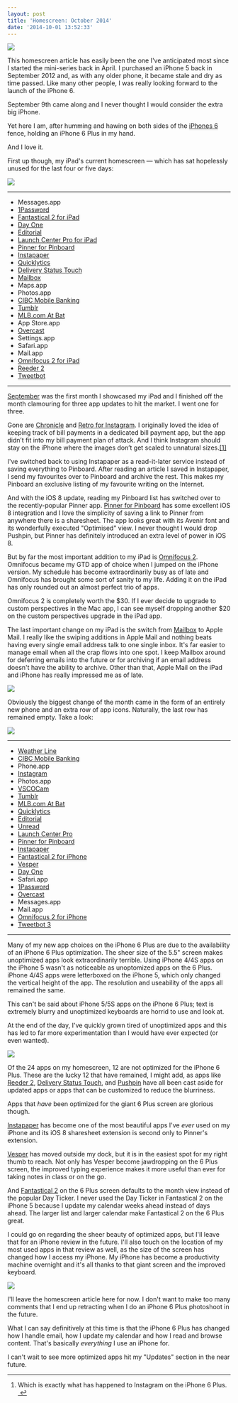 ```yaml
---
layout: post
title: 'Homescreen: October 2014'
date: '2014-10-01 13:52:33'
---
```


![](/media/images/2014/09/P9300258.jpg)

This homescreen article has easily been the one I've anticipated most since I started the mini-series back in April. I purchased an iPhone 5 back in September 2012 and, as with any older phone, it became stale and dry as time passed. Like many other people, I was really looking forward to the launch of the iPhone 6.

September 9th came along and I never thought I would consider the extra big iPhone.

Yet here I am, after humming and hawing on both sides of the [iPhones 6](http://daringfireball.net/2014/09/the_iphones_6) fence, holding an iPhone 6 Plus in my hand. 

And I love it.

First up though, my iPad's current homescreen — which has sat hopelessly unused for the last four or five days:

![](/media/images/2014/09/P9300274.jpg)

---

* Messages.app
* [1Password](https://itunes.apple.com/ca/app/1password-password-manager/id568903335?mt=8&uo=4&at=1l3v5At)
* [Fantastical 2 for iPad](https://itunes.apple.com/ca/app/fantastical-2-for-ipad-calendar/id830708155?mt=8&uo=4&at=1l3v5At)
* [Day One](https://itunes.apple.com/ca/app/day-one-journal-diary/id421706526?mt=8&uo=4&at=1l3v5At)
* [Editorial](https://itunes.apple.com/ca/app/editorial/id673907758?mt=8&uo=4&at=1l3v5At)
* [Launch Center Pro for iPad](https://itunes.apple.com/ca/app/launch-center-pro-for-ipad/id799664902?mt=8&uo=4&at=1l3v5At)
* [Pinner for Pinboard](https://itunes.apple.com/ca/app/pinner-for-pinboard/id591613202?mt=8&uo=4&at=1l3v5At)
* [Instapaper](https://itunes.apple.com/ca/app/instapaper/id288545208?mt=8&uo=4&at=1l3v5At)
* [Quicklytics](https://itunes.apple.com/ca/app/quicklytics-google-analytics/id354890919?mt=8&uo=4&at=1l3v5At)
* [Delivery Status Touch](https://itunes.apple.com/ca/app/delivery-status-touch-package/id290986013?mt=8&uo=4&at=1l3v5At)
* [Mailbox](https://itunes.apple.com/ca/app/mailbox/id576502633?mt=8&uo=4&at=1l3v5At)
* Maps.app
* Photos.app
* [CIBC Mobile Banking](https://itunes.apple.com/ca/app/cibc-mobile-banking/id351448953?mt=8&uo=4&at=1l3v5At)
* [Tumblr](https://itunes.apple.com/ca/app/tumblr/id305343404?mt=8&uo=4&at=1l3v5At)
* [MLB.com At Bat](https://itunes.apple.com/ca/app/mlb.com-at-bat/id493619333?mt=8&uo=4&at=1l3v5At)
* App Store.app
* [Overcast](https://itunes.apple.com/ca/app/overcast-podcast-player/id888422857?mt=8&uo=4&at=1l3v5At)
* Settings.app
* Safari.app
* Mail.app
* [Omnifocus 2 for iPad](https://itunes.apple.com/ca/app/omnifocus-2-for-ipad/id904071710?mt=8&uo=4&at=1l3v5At)
* [Reeder 2](https://itunes.apple.com/ca/app/reeder-2/id697846300?mt=8&uo=4&at=1l3v5At)
* [Tweetbot](https://itunes.apple.com/ca/app/tweetbot-for-twitter-ipad/id498801050?mt=8&uo=4&at=1l3v5At)

---

[September](http://www.thenewsprint.co/2014/09/01/homescreen-september-2014/) was the first month I showcased my iPad and I finished off the month clamouring for three app updates to hit the market. I went one for three.

<p>Gone are <a href="https://itunes.apple.com/ca/app/chronicle-bill-reminders/id572561420?mt=8&amp;uo=4&amp;at=1l3v5At">Chronicle</a> and <a href="https://itunes.apple.com/ca/app/retro-for-instagram/id719610790?mt=8&amp;uo=4&amp;at=1l3v5At">Retro for Instagram</a>. I originally loved the idea of keeping track of bill payments in a dedicated bill payment app, but the app didn&#8217;t fit into my bill payment plan of attack. And I think Instagram should stay on the iPhone where the images don&#8217;t get scaled to unnatural sizes.<a href="#fn:1" id="fnref:1" title="see footnote" class="footnote">[1]</a></p>

I've switched back to using Instapaper as a read-it-later service instead of saving everything to Pinboard. After reading an article I saved in Instapaper, I send my favourites over to Pinboard and archive the rest. This makes my Pinboard an exclusive listing of my favourite writing on the Internet.

And with the iOS 8 update, reading my Pinboard list has switched over to the recently-popular Pinner app. [Pinner for Pinboard](https://itunes.apple.com/ca/app/pinner-for-pinboard/id591613202?mt=8&uo=4&at=1l3v5At) has some excellent iOS 8 integration and I love the simplicity of saving a link to Pinner from anywhere there is a sharesheet. The app looks great with its Avenir font and its wonderfully executed "Optimised" view. I never thought I would drop Pushpin, but Pinner has definitely introduced an extra level of power in iOS 8. 

But by far the most important addition to my iPad is [Omnifocus 2](https://itunes.apple.com/ca/app/omnifocus-2-for-ipad/id904071710?mt=8&uo=4&at=1l3v5At). Omnifocus became my GTD app of choice when I jumped on the iPhone version. My schedule has become extraordinarily busy as of late and Omnifocus has brought some sort of sanity to my life. Adding it on the iPad has only rounded out an almost perfect trio of apps. 

Omnifocus 2 is completely worth the $30. If I ever decide to upgrade to custom perspectives in the Mac app, I can see myself dropping another $20 on the custom perspectives upgrade in the iPad app.

The last important change on my iPad is the switch from [Mailbox](https://itunes.apple.com/ca/app/mailbox/id576502633?mt=8&uo=4&at=1l3v5At) to Apple Mail. I really like the swiping additions in Apple Mail and nothing beats having every single email address talk to one single inbox. It's far easier to manage email when all the crap flows into one spot. I keep Mailbox around for deferring emails into the future or for archiving if an email address doesn't have the ability to archive. Other than that, Apple Mail on the iPad and iPhone has really impressed me as of late.

![](/media/images/2014/09/Homescreen-iPad-October.jpg)

Obviously the biggest change of the month came in the form of an entirely new phone and an extra row of app icons. Naturally, the last row has remained empty. Take a look:

![](/media/images/2014/09/P9300262.jpg)

---

* [Weather Line](https://itunes.apple.com/ca/app/weather-line-accurate-forecast/id715319015?mt=8&uo=4&at=1l3v5At)
* [CIBC Mobile Banking](https://itunes.apple.com/ca/app/cibc-mobile-banking/id351448953?mt=8&uo=4&at=1l3v5At)
* Phone.app
* [Instagram](https://itunes.apple.com/ca/app/instagram/id389801252?mt=8&uo=4&at=1l3v5At)
* Photos.app
* [VSCOCam](https://itunes.apple.com/ca/app/vsco-cam/id588013838?mt=8&uo=4&at=1l3v5At)
* [Tumblr](https://itunes.apple.com/ca/app/tumblr/id305343404?mt=8&uo=4&at=1l3v5At)
* [MLB.com At Bat](https://itunes.apple.com/ca/app/mlb.com-at-bat/id493619333?mt=8&uo=4&at=1l3v5At)
* [Quicklytics](https://itunes.apple.com/ca/app/quicklytics-google-analytics/id354890919?mt=8&uo=4&at=1l3v5At)
* [Editorial](https://itunes.apple.com/ca/app/editorial/id673907758?mt=8&uo=4&at=1l3v5At)
* [Unread](https://itunes.apple.com/ca/app/unread-an-rss-reader/id754143884?mt=8&uo=4&at=1l3v5At)
* [Launch Center Pro](https://itunes.apple.com/ca/app/launch-center-pro/id532016360?mt=8&uo=4&at=1l3v5At)
* [Pinner for Pinboard](https://itunes.apple.com/ca/app/pinner-for-pinboard/id591613202?mt=8&uo=4&at=1l3v5At)
* [Instapaper](https://itunes.apple.com/ca/app/instapaper/id288545208?mt=8&uo=4&at=1l3v5At)
* [Fantastical 2 for iPhone](https://itunes.apple.com/ca/app/fantastical-2-for-iphone-calendar/id718043190?mt=8&uo=4&at=1l3v5At)
* [Vesper](https://itunes.apple.com/ca/app/vesper/id655895325?mt=8&uo=4&at=1l3v5At)
* [Day One](https://itunes.apple.com/ca/app/day-one-journal-diary/id421706526?mt=8&uo=4&at=1l3v5At)
* Safari.app
* [1Password](https://itunes.apple.com/ca/app/1password-password-manager/id568903335?mt=8&uo=4&at=1l3v5At)
* [Overcast](https://itunes.apple.com/ca/app/overcast-podcast-player/id888422857?mt=8&uo=4&at=1l3v5At)
* Messages.app
* Mail.app
* [Omnifocus 2 for iPhone](https://itunes.apple.com/ca/app/omnifocus-2-for-iphone/id690305341?mt=8&uo=4&at=1l3v5At)
* [Tweetbot 3](https://itunes.apple.com/ca/app/tweetbot-3-for-twitter-iphone/id722294701?mt=8&uo=4&at=1l3v5At)

---

Many of my new app choices on the iPhone 6 Plus are due to the availability of an iPhone 6 Plus optimization. The sheer size of the 5.5" screen makes unoptimized apps look extraordinarily terrible. Using iPhone 4/4S apps on the iPhone 5 wasn't as noticeable as unoptomized apps on the 6 Plus. iPhone 4/4S apps were letterboxed on the iPhone 5, which only changed the vertical height of the app. The resolution and useability of the apps all remained the same. 

This can't be said about iPhone 5/5S apps on the iPhone 6 Plus; text is extremely blurry and unoptimized keyboards are horrid to use and look at. 

At the end of the day, I've quickly grown tired of unoptimized apps and this has led to far more experimentation than I would have ever expected (or even wanted).

![](/media/images/2014/10/October-iPhone-Homescreen-1.jpg)

Of the 24 apps on my homescreen, 12 are not optimized for the iPhone 6 Plus. These are the lucky 12 that have remained, I might add, as apps like [Reeder 2](https://itunes.apple.com/ca/app/reeder-2/id697846300?mt=8&uo=4&at=1l3v5At), [Delivery Status Touch](https://itunes.apple.com/ca/app/delivery-status-touch-package/id290986013?mt=8&uo=4&at=1l3v5At), and [Pushpin](https://itunes.apple.com/ca/app/pushpin-for-pinboard/id548052590?mt=8&uo=4&at=1l3v5At) have all been cast aside for updated apps or apps that can be customized to reduce the blurriness.

Apps that *have* been optimized for the giant 6 Plus screen are glorious though. 

[Instapaper](https://itunes.apple.com/ca/app/instapaper/id288545208?mt=8&uo=4&at=1l3v5At) has become one of the most beautiful apps I've *ever* used on my iPhone and its iOS 8 sharesheet extension is second only to Pinner's extension. 

[Vesper](https://itunes.apple.com/ca/app/vesper/id655895325?mt=8&uo=4&at=1l3v5At) has moved outside my dock, but it is in the easiest spot for my right thumb to reach. Not only has Vesper become jawdropping on the 6 Plus screen, the improved typing experience makes it more useful than ever for taking notes in class or on the go. 

And [Fantastical 2](https://itunes.apple.com/ca/app/fantastical-2-for-iphone-calendar/id718043190?mt=8&uo=4&at=1l3v5At) on the 6 Plus screen defaults to the month view instead of the popular Day Ticker. I never used the Day Ticker in Fantastical 2 on the iPhone 5 because I update my calendar weeks ahead instead of days ahead. The larger list and larger calendar make Fantastical 2 on the 6 Plus great.

I could go on regarding the sheer beauty of optimized apps, but I'll leave that for an iPhone review in the future. I'll also touch on the location of my most used apps in that review as well, as the size of the screen has changed how I access my iPhone. My iPhone has become a productivity machine overnight and it's all thanks to that giant screen and the improved keyboard.

![](/media/images/2014/09/P9300258.jpg)

I'll leave the homescreen article here for now. I don't want to make too many comments that I end up retracting when I do an iPhone 6 Plus photoshoot in the future. 

What I can say definitively at this time is that the iPhone 6 Plus has changed how I handle email, how I update my calendar and how I read and browse content. That's basically *everything* I use an iPhone for. 

I can't wait to see more optimized apps hit my "Updates" section in the near future.

<div class="footnotes">
<hr />
<ol>

<li id="fn:1">
<p>Which is exactly what has happened to Instagram on the iPhone 6 Plus.  <a href="#fnref:1" title="return to article" class="reversefootnote">&#160;&#8617;</a></p>
</li>

</ol>
</div>
